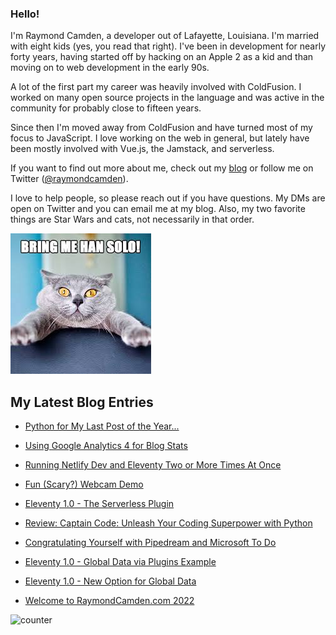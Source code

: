 ### Hello!

I'm Raymond Camden, a developer out of Lafayette, Louisiana. I'm married with eight kids (yes, you read that right). I've been in development for nearly forty years, having started off by hacking on an Apple 2 as a kid and than moving on to web development in the early 90s.

A lot of the first part my career was heavily involved with ColdFusion. I worked on many open source projects in the language and was active in the community for probably close to fifteen years. 

Since then I'm moved away from ColdFusion and have turned most of my focus to JavaScript. I love working on the web in general, but lately have been mostly involved with Vue.js, the Jamstack, and serverless. 

If you want to find out more about me, check out my [blog](https://www.raymondcamden.com) or follow me on Twitter ([@raymondcamden](https://twitter.com/raymondcamden)). 

I love to help people, so please reach out if you have questions. My DMs are open on Twitter and you can email me at my blog. Also, my two favorite things are Star Wars and cats, not necessarily in that order.

![Star Wars cat](https://raw.githubusercontent.com/cfjedimaster/cfjedimaster/master/cat.jpg)

<!-- RSS -->
## My Latest Blog Entries

* [Python for My Last Post of the Year...](https://www.raymondcamden.com/2021/12/24/python-for-my-last-post-of-the-year)

* [Using Google Analytics 4 for Blog Stats](https://www.raymondcamden.com/2021/12/17/using-google-analytics-4-for-blog-stats)

* [Running Netlify Dev and Eleventy Two or More Times At Once](https://www.raymondcamden.com/2021/12/10/running-netlify-dev-and-eleventy-two-or-more-times)

* [Fun (Scary?) Webcam Demo](https://www.raymondcamden.com/2021/12/08/fun-scary-webcam-demo)

* [Eleventy 1.0 - The Serverless Plugin](https://www.raymondcamden.com/2021/12/04/eleventy-10-the-serverless-plugin)

* [Review: Captain Code: Unleash Your Coding Superpower with Python](https://www.raymondcamden.com/2021/11/22/review-captain-code-unleash-your-coding-superpower-with-python)

* [Congratulating Yourself with Pipedream and Microsoft To Do](https://www.raymondcamden.com/2021/11/13/congratulating-yourself-with-pipedream-and-microsoft-to-do)

* [Eleventy 1.0 - Global Data via Plugins Example](https://www.raymondcamden.com/2021/11/07/eleventy-10-global-data-via-plugins-example)

* [Eleventy 1.0 - New Option for Global Data](https://www.raymondcamden.com/2021/11/02/eleventy-10-new-option-for-global-data)

* [Welcome to RaymondCamden.com 2022](https://www.raymondcamden.com/2021/10/21/welcome-to-raymondcamdencom-2022)

<!-- ENDRSS -->

![counter](https://enzy20r2pibx5pb.m.pipedream.net)

